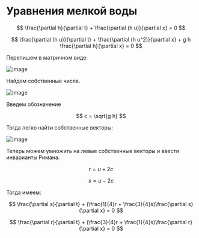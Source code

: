# Уравнения мелкой воды

$$
 \frac{\partial h}{\partial t} + \frac{\partial (h u)}{\partial x} = 0
$$

$$
\frac{\partial (h u)}{\partial t} + \frac{\partial (h u^2)}{\partial x} + g h \frac{\partial h}{\partial x} = 0
$$

Перепишем в матричном виде:

![image](https://user-images.githubusercontent.com/25401699/196629902-11be23b0-91af-41d3-a601-ff7fe715fdf6.png)

Найдем собственные числа.

![image](https://user-images.githubusercontent.com/25401699/196630089-df0ae447-6324-480b-ab75-341f91ce8a73.png)

Введем обозначение

$$
c = \sqrt{g h}
$$

Тогда легко найти собственные векторы:

![image](https://user-images.githubusercontent.com/25401699/196630369-6b198e9d-46f2-4864-ba0a-16c8d04cd565.png)

Теперь можем умножить на левые собственные векторы и ввести инварианты Римана.

$$
r = u + 2c
$$

$$
s = u - 2c
$$

Тогда имеем:

$$
\frac{\partial s}{\partial t} + (\frac{1}{4}r + \frac{3}{4}s)\frac{\partial s}{\partial x} = 0
$$

$$
\frac{\partial r}{\partial t} + (\frac{3}{4}r + \frac{1}{4}s)\frac{\partial r}{\partial x} = 0
$$
